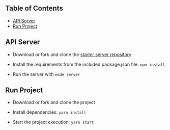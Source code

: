 ## Table of Contents

- [API Server](#api-server)
- [Run Project](#run-project)

## API Server

* Download or fork and clone the [starter server repository](https://github.com/udacity/reactnd-project-readable-starter)

* Install the requirements from the included package.json file: `npm install`

* Run the server with `node server`

## Run Project

* Download or fork and clone the project

* Install dependencies: `yarn install`

* Start the project execution: `yarn start`